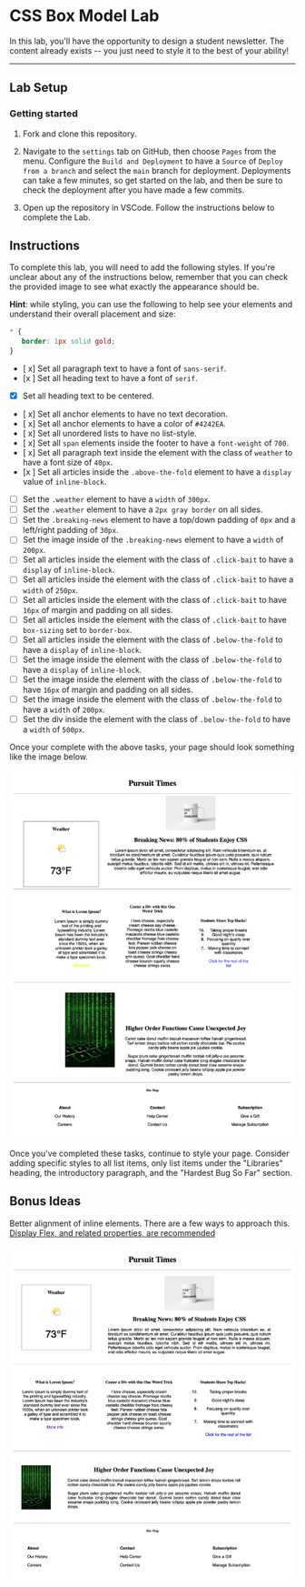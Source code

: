 # CSS Box Model Lab

In this lab, you'll have the opportunity to design a student newsletter. The content already exists -- you just need to style it to the best of your ability!

---

## Lab Setup

### Getting started

1. Fork and clone this repository.

1. Navigate to the `settings` tab on GitHub, then choose `Pages` from the menu. Configure the `Build and Deployment` to have a `Source` of `Deploy from a branch` and select the `main` branch for deployment. Deployments can take a few minutes, so get started on the lab, and then be sure to check the deployment after you have made a few commits.

1. Open up the repository in VSCode. Follow the instructions below to complete the Lab.

## Instructions

To complete this lab, you will need to add the following styles. If you're unclear about any of the instructions below, remember that you can check the provided image to see what exactly the appearance should be.

**Hint**: while styling, you can use the following to help see your elements and understand their overall placement and size:

```CSS
* {
   border: 1px solid gold;
}
```

- [ x] Set all paragraph text to have a font of `sans-serif`.
- [x ] Set all heading text to have a font of `serif`.
- [x] Set all heading text to be centered.
- [ x] Set all anchor elements to have no text decoration.
- [ x] Set all anchor elements to have a color of `#4242EA`.
- [ x] Set all unordered lists to have no list-style.
- [ x] Set all `span` elements inside the footer to have a `font-weight` of `700`.
- [ x] Set all paragraph text inside the element with the class of `weather` to have a font size of `40px`.
- [x ] Set all articles inside the `.above-the-fold` element to have a `display` value of `inline-block`.
- [ ] Set the `.weather` element to have a `width` of `300px`.
- [ ] Set the `.weather` element to have a `2px gray border` on all sides.
- [ ] Set the `.breaking-news` element to have a top/down padding of `0px` and a left/right padding of `30px`.
- [ ] Set the image inside of the `.breaking-news` element to have a `width` of `200px`.
- [ ] Set all articles inside the element with the class of `.click-bait` to have a `display` of `inline-block`.
- [ ] Set all articles inside the element with the class of `.click-bait` to have a `width` of `250px`.
- [ ] Set all articles inside the element with the class of `.click-bait` to have `16px` of margin and padding on all sides.
- [ ] Set all articles inside the element with the class of `.click-bait` to have `box-sizing` set to `border-box`.
- [ ] Set all articles inside the element with the class of `.below-the-fold` to have a `display` of `inline-block`.
- [ ] Set the image inside the element with the class of `.below-the-fold` to have a `display` of `inline-block`.
- [ ] Set the image inside the element with the class of `.below-the-fold` to have `16px` of margin and padding on all sides.
- [ ] Set the image inside the element with the class of `.below-the-fold` to have a `width` of `200px`.
- [ ] Set the div inside the element with the class of `.below-the-fold` to have a `width` of `500px`.

Once your complete with the above tasks, your page should look something like the image below.

![Completed lab image.](./assets/basic-example-completed.png)

Once you've completed these tasks, continue to style your page. Consider adding specific styles to all list items, only list items under the "Libraries" heading, the introductory paragraph, and the "Hardest Bug So Far" section.

## Bonus Ideas

Better alignment of inline elements. There are a few ways to approach this. [Display Flex, and related properties, are recommended](https://css-tricks.com/snippets/css/a-guide-to-flexbox/)

![](./assets/bonus-example-completed.png)
